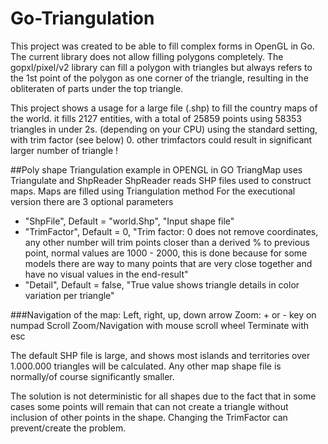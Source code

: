 # Go-Triangulation

This project was created to be able to fill complex forms in OpenGL in Go. The current library does not allow filling polygons completely. The gopxl/pixel/v2 library can fill a polygon with triangles but always refers to the 1st point of the polygon as one corner of the triangle, resulting in the obliteraten of parts under the top triangle.

This project shows a usage for a large file (.shp) to fill the country maps of the world.  it fills 2127 entities, with a total of 25859 points using 58353 triangles in under 2s. (depending on your CPU) using the standard setting, with trim factor (see below) 0. other trimfactors could result in significant larger number of triangle !

##Poly shape Triangulation example in OPENGL in GO
TriangMap uses Triangulate and ShpReader
ShpReader reads SHP files used to construct maps.
Maps are filled using Triangulation method
For the executional version there are 3 optional parameters
 * "ShpFile", Default = "world.Shp", "Input shape file"
 * "TrimFactor", Default = 0, "Trim factor: 0 does not remove coordinates, any other number will trim points closer than a derived % to previous point, normal values are 1000 - 2000, this is done because for some models there are way to many points that are very close together and have no visual values in the end-result"
 * "Detail", Default = false, "True value shows triangle details in color variation per triangle"
 
###Navigation of the map: Left, right, up, down arrow
 Zoom: + or - key on numpad
 Scroll Zoom/Navigation with mouse scroll wheel
 Terminate with esc
 
 The default SHP file is large, and shows most islands and territories over 1.000.000 triangles will be calculated.
 Any other map shape file is normally/of course significantly smaller.
 
 The solution is not deterministic for all shapes due to the fact that in some cases some points will remain that can not create a triangle without inclusion of other points in the shape. Changing the TrimFactor can prevent/create the problem.
